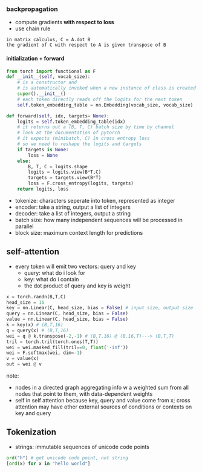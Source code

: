 ### backpropagation
- compute gradients __with respect to loss__
- use chain rule 
```
in matrix calculus, C = A.dot B
the gradient of C with respect to A is given transpose of B
```
#### initialization + forward
```python
from torch import functional as F
def __init__(self, vocab_size): 
    # is a constructor and
    # is automatically invoked when a new instance of class is created
    super().__init__()
    # each token directly reads off the logits for the next token
    self.token_embedding_table = nn.Embedding(vocab_size, vocab_size)

def forward(self, idx, targets= None):
    logits = self.token_embedding_table(idx) 
    # it returns out a (B, T, C) batch size by time by channel
    # look at the documentation of pytorch
    # it expects (minibatch, C) in cross entropy loss
    # so we need to reshape the logits and targets
    if targets is None:
        loss = None
    else:    
        B, T, C = logits.shape
        logits = logits.view(B*T,C)
        targets = targets.view(B*T)
        loss = F.cross_entropy(logits, targets)
    return logits, loss
```
- tokenize: characters seperate into token,
represented as integer 
- encoder: take a string, output a list of integers
- decoder: take a list of integers, output a string
- batch size: how many independent sequences will be processed in parallel
- block size: maximum context length for predictions
## self-attention
- every token will emit two vectors: query and key
  - query: what do i look for
  - key: what do i contain
  - the dot product of query and key is weight
```python
x = torch.randn(B,T,C)
head_size = 16
key = nn.Linear(C, head_size, bias = False) # input size, output size
query = nn.Linear(C, head_size, bias = False)
value = nn.Linear(C, head_size, bias = False)
k = key(x) # (B,T,16)
q = query(x) # (B,T,16)
wei = q @ k.transpose(-2,-1) # (B,T,16) @ (B,16,T)---> (B,T,T) 
tril = torch.tril(torch.ones(T,T))
wei = wei.masked_fill(tril==0, float('-inf'))
wei = F.softmax(wei, dim=-1)
v = value(x)
out = wei @ v
```
note: 
- nodes in a directed graph aggregating info w a weighted sum from all nodes that point to them,
with data-dependent weights
- self in self attention because key, query and value come from x; cross attention may have other external sources of conditions or contexts on key and query

## Tokenization
- strings: immutable sequences of unicode code points  
```python
ord("h") # get unicode code point, not string
[ord(x) for x in "hello world"]
```

